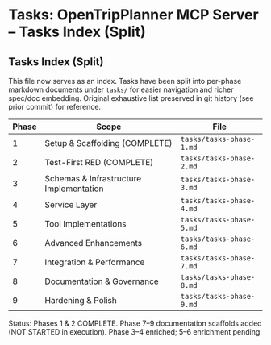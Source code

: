 # Tasks: OpenTripPlanner MCP Server – Tasks Index (Split)

## Tasks Index (Split)

This file now serves as an index. Tasks have been split into per-phase markdown documents under `tasks/` for easier navigation and richer spec/doc embedding. Original exhaustive list preserved in git history (see prior commit) for reference.

| Phase | Scope | File |
|-------|-------|------|
| 1 | Setup & Scaffolding (COMPLETE) | `tasks/tasks-phase-1.md` |
| 2 | Test-First RED (COMPLETE) | `tasks/tasks-phase-2.md` |
| 3 | Schemas & Infrastructure Implementation | `tasks/tasks-phase-3.md` |
| 4 | Service Layer | `tasks/tasks-phase-4.md` |
| 5 | Tool Implementations | `tasks/tasks-phase-5.md` |
| 6 | Advanced Enhancements | `tasks/tasks-phase-6.md` |
| 7 | Integration & Performance | `tasks/tasks-phase-7.md` |
| 8 | Documentation & Governance | `tasks/tasks-phase-8.md` |
| 9 | Hardening & Polish | `tasks/tasks-phase-9.md` |

Status: Phases 1 & 2 COMPLETE. Phase 7–9 documentation scaffolds added (NOT STARTED in execution). Phase 3–4 enriched; 5–6 enrichment pending.
